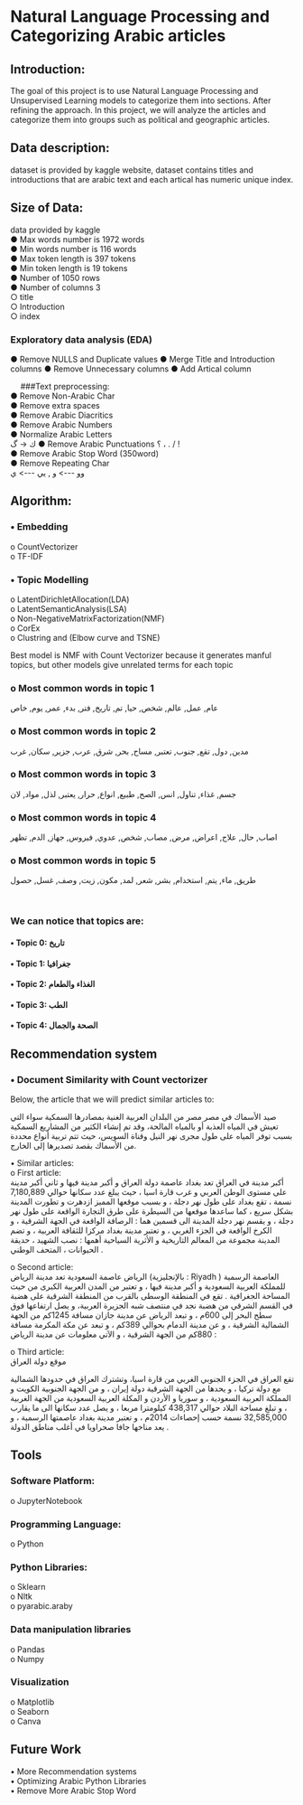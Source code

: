 # Natural Language Processing and Categorizing Arabic articles

## Introduction:
The goal of this project is to use Natural Language Processing and Unsupervised Learning models to categorize them into sections. After refining the approach. In this project, we will analyze the articles and categorize them into groups such as political and geographic articles.

## Data description:
dataset is provided by kaggle website, dataset contains titles and introductions that are arabic text and each artical has numeric unique index. 

## Size of Data:
data provided by kaggle <br>
●	Max words number is 1972 words <br>
●	Min words number is 116 words<br>
●	Max token length is 397 tokens<br>
●	Min token length is 19 tokens <br>
●	Number of 1050 rows <br>
●	Number of columns 3 <br>
○	title<br>
○	Introduction <br>
○	index<br>

### Exploratory data analysis (EDA)
●	Remove NULLS and Duplicate values
●	Merge Title and Introduction columns
●	Remove Unnecessary columns
●	Add Artical column

 
###Text preprocessing: <br>
●	Remove Non-Arabic Char<br>
●	Remove extra spaces<br>
●	Remove Arabic Diacritics<br>
●	Remove Arabic Numbers <br>
●	Normalize Arabic Letters <br>ك → گ
●	Remove Arabic Punctuations ؟ ، . /  !<br>
●	Remove Arabic Stop Word (350word)<br>
●	Remove Repeating Char <br>وو ---> و , يي ---> ي 

## Algorithm: 

### • Embedding
o	CountVectorizer<br>
o	TF-IDF<br>
### •	Topic Modelling
o	LatentDirichletAllocation(LDA)<br>
o	LatentSemanticAnalysis(LSA)<br>
o	Non-NegativeMatrixFactorization(NMF)<br>
o	CorEx<br>
o	Clustring and (Elbow curve and TSNE) <br>


Best model is NMF with Count Vectorizer because it generates manful topics, but other models give unrelated terms for each topic <br>
### o	Most common words in topic 1<br>
 عام, عمل, عالم, شخص, حيا, تم, تاريخ, فتر, بدء, عمر, يوم, خاص
### o	Most common words in topic 2<br>
 مدين, دول, تقع, جنوب, تعتبر, مساح, بحر, شرق, عرب, جزير, سكان, غرب
### o	Most common words in topic 3<br>
 جسم, غذاء, تناول, انس, الصح, طبيع, انواع, حرار, يعتبر, لذل, مواد, لان 
### o	Most common words in topic 4<br>
 اصاب, حال, علاج, اعراض, مرض, مصاب, شخص, عدوي, فيروس, جهاز, الدم, تظهر
### o	Most common words in topic 5<br>
طريق, ماء, يتم, استخدام, بشر, شعر, لمد, مكون, زيت, وصف, غسل, حصول


 
### We can notice that topics are:
#### •	Topic 0: تاريخ
#### •	Topic 1: جغرافيا
#### •	Topic 2: الغذاء والطعام
#### •	Topic 3: الطب
#### •	Topic 4: الصحة والجمال


## Recommendation system
### •	Document Similarity with Count vectorizer 
Below, the article that we will predict similar articles to:<br>

صيد الأسماك في مصر
مصر من البلدان العربية الغنية بمصادرها السمكية سواء التي تعيش في المياه العذبة أو بالمياه المالحة، وقد تم إنشاء الكثير من المشاريع السمكية بسبب توفر المياه على طول مجرى نهر النيل وقناة السويس، حيث تتم تربية أنواع محددة من الأسماك بقصد تصديرها إلى الخارج.


•	Similar articles:<br>
o	First article:<br>
أكبر مدينة في العراق
تعد بغداد عاصمة دولة العراق و أكبر مدينة فيها و ثاني أكبر مدينة على مستوى الوطن العربي و غرب قارة اسيا ، حيث يبلغ عدد سكانها حوالي 7,180,889 نسمة ، تقع بغداد على طول نهر دجلة ، و بسبب موقعها المميز ازدهرت و تطورت المدينة بشكل سريع ، كما ساعدها موقعها من السيطرة على طرق التجارة الواقعة على طول نهر دجلة ، و يقسم نهر دجلة المدينة الى قسمين هما : الرصافة الواقعة في الجهة الشرقية ، و الكرخ الواقعة في الجزء الغربي ، و تعتبر مدينة بغداد مركزا للثقافة العربية ، و تضم المدينة مجموعة من المعالم التاريخية و الأثرية السياحية أهمها : نصب الشهيد ، حديقة الحيوانات ، المتحف الوطني .

o	Second article:<br>
الرياض عاصمة السعودية
تعد مدينة الرياض (بالإنجليزية : Riyadh ) العاصمة الرسمية للمملكة العربية السعودية و أكبر مدينة فيها ، و تعتبر من المدن العربية الكبرى من حيث المساحة الجغرافية . تقع في المنطقة الوسطى بالقرب من المنطقة الشرقية على هضبة في القسم الشرقي من هضبة نجد في منتصف شبه الجزيرة العربية، و يصل ارتفاعها فوق سطح البحر إلى 600م ، و تبعد الرياض عن مدينة جازان مسافة 1245كم من الجهة الشمالية الشرقية ، و عن مدينة الدمام بحوالي 389كم ، و تبعد عن مكة المكرمة مسافة 880كم من الجهة الشرقية ، و الآتي معلومات عن مدينة الرياض :


o	Third article:<br>
موقع دولة العراق

تقع العراق في الجزء الجنوبي الغربي من قارة اسيا، وتشترك العراق في حدودها الشمالية مع دولة تركيا ، و يحدها من الجهة الشرقية دولة إيران ، و من الجهة الجنوبية الكويت و المملكة العربية السعودية ، و سوريا و الأردن و المكلة العربية السعودية من الجهة الغربية ، و تبلغ مساحة البلاد حوالي 438,317 كيلومترا مربعا ، و يصل عدد سكانها الى ما يقارب 32,585,000 نسمة حسب إحصاءات 2014م ، و تعتبر مدينة بغداد عاصمتها الرسمية ، و يعد مناخها جافا صحراويا في أغلب مناطق الدولة .



## Tools
### 	Software Platform:<br>
o	JupyterNotebook<br>
### 	Programming Language:<br>
o	Python<br>
### 	Python Libraries:<br>
o	Sklearn<br>
o	Nltk<br>
o	pyarabic.araby<br>
### 	Data manipulation libraries<br>
o	Pandas<br>
o	Numpy<br>
### 	Visualization<br>
o	Matplotlib<br>
o	Seaborn<br>
o	Canva<br>


## Future Work
•	More Recommendation systems<br>
•	Optimizing Arabic Python Libraries<br>
•	Remove More Arabic Stop Word<br>
